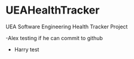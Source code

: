 # UEAHealthTracker
 UEA Software Engineering Health Tracker Project

-Alex testing if he can commit to github
- Harry test
